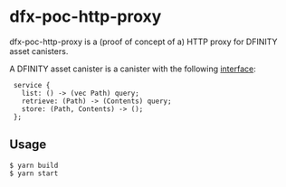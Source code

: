 # dfx-poc-http-proxy

dfx-poc-http-proxy is a (proof of concept of a) HTTP proxy for DFINITY asset canisters.

A DFINITY asset canister is a canister with the following [interface](https://github.com/dfinity/candid/blob/master/spec/Candid.md):

```
 service {
   list: () -> (vec Path) query;
   retrieve: (Path) -> (Contents) query;
   store: (Path, Contents) -> ();
 };
 ```

## Usage

```
$ yarn build
$ yarn start
```
